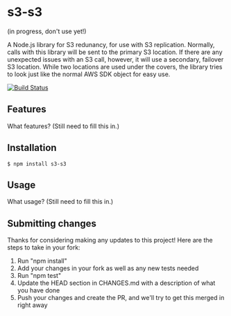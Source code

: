 # s3-s3

(in progress, don't use yet!)

A Node.js library for S3 redunancy, for use with S3 replication.  Normally, calls with this library will be sent to the primary S3 location.  If there are any unexpected issues with an S3 call, however, it will use a secondary, failover S3 location.  While two locations are used under the covers, the library tries to look just like the normal AWS SDK object for easy use.

[![Build Status](https://secure.travis-ci.org/brightcove/s3-s3.png?branch=master)](http://travis-ci.org/brightcove/s3-s3)

## Features

What features?  (Still need to fill this in.)

## Installation

```
$ npm install s3-s3
```

## Usage

What usage?  (Still need to fill this in.)

## Submitting changes

Thanks for considering making any updates to this project!  Here are the steps to take in your fork:

1. Run "npm install"
2. Add your changes in your fork as well as any new tests needed
3. Run "npm test"
4. Update the HEAD section in CHANGES.md with a description of what you have done
5. Push your changes and create the PR, and we'll try to get this merged in right away
